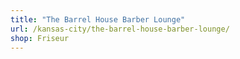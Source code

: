 ```yaml
---
title: "The Barrel House Barber Lounge"
url: /kansas-city/the-barrel-house-barber-lounge/
shop: Friseur
---
```

